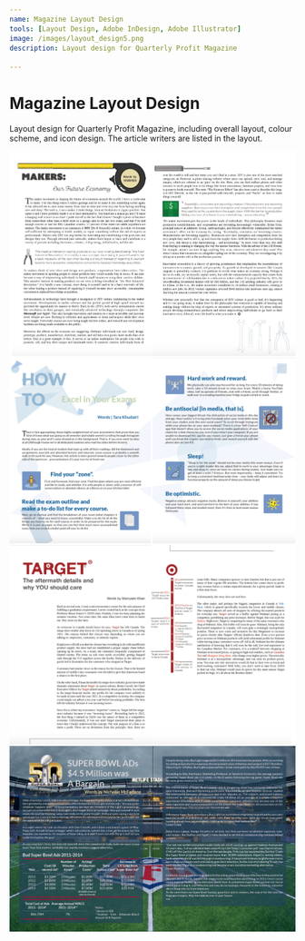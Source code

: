 ```yaml
---
name: Magazine Layout Design
tools: [Layout Design, Adobe InDesign, Adobe Illustrator]
image: /images/layout_design5.png
description: Layout design for Quarterly Profit Magazine

---
```

# Magazine Layout Design

Layout design for Quarterly Profit Magazine, including overall layout, colour scheme, and icon design. The article writers are listed in the layout. 

![layout1](/images/layout_design.png)
![layout2](/images/layout_design4.png)
![layout3](/images/layout_design6.png)
![layout4](/images/layout_design5.png)